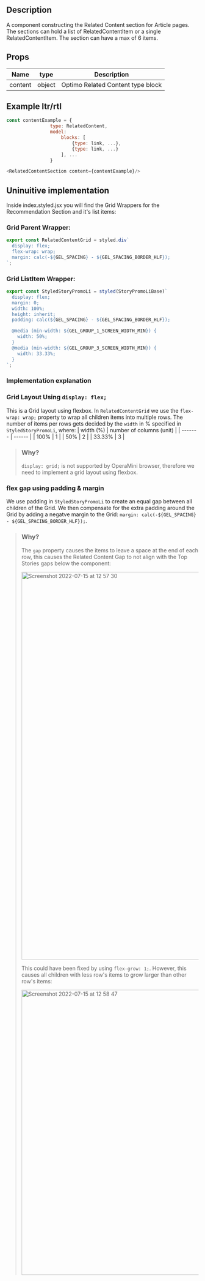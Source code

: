 ## Description

A component constructing the Related Content section for Article pages. The sections can hold a list of RelatedContentItem or a single RelatedContentItem. The section can have a max of 6 items.

## Props

| Name    | type   | Description                       |
| ------- | ------ | --------------------------------- |
| content | object | Optimo Related Content type block |

## Example ltr/rtl

```javascript
const contentExample = {
                type: RelatedContent,
                model:
                    blocks: [
                        {type: link, ...},
                        {type: link, ...}
                    ], ...
                }

<RelatedContentSection content={contentExample}/>
```

## Uninuitive implementation

Inside index.styled.jsx you will find the Grid Wrappers for the Recommendation Section and it's list items:

### Grid Parent Wrapper:

```javascript
export const RelatedContentGrid = styled.div`
  display: flex;
  flex-wrap: wrap;
  margin: calc(-${GEL_SPACING} - ${GEL_SPACING_BORDER_HLF});
`;
```

### Grid ListItem Wrapper:

```javascript
export const StyledStoryPromoLi = styled(StoryPromoLiBase)`
  display: flex;
  margin: 0;
  width: 100%;
  height: inherit;
  padding: calc(${GEL_SPACING} - ${GEL_SPACING_BORDER_HLF});

  @media (min-width: ${GEL_GROUP_1_SCREEN_WIDTH_MIN}) {
    width: 50%;
  }
  @media (min-width: ${GEL_GROUP_3_SCREEN_WIDTH_MIN}) {
    width: 33.33%;
  }
`;
```

### Implementation explanation

### Grid Layout Using `display: flex;`

This is a Grid layout using flexbox. In `RelatedContentGrid` we use the `flex-wrap: wrap;` property to wrap all children items into multiple rows. The number of items per rows gets decided by the `width` in % specified in `StyledStoryPromoLi`, where:
| width (%) | number of columns (unit) |
| ------- | ------ |
| 100% | 1 |
| 50% | 2 |
| 33.33% | 3 |

> ### Why?
>
> `display: grid;` is not supported by OperaMini browser, therefore we need to implement a grid layout using flexbox.

### flex gap using padding & margin

We use padding in `StyledStoryPromoLi` to create an equal gap between all children of the Grid. We then compensate for the extra padding around the Grid by adding a negatve margin to the Grid: `margin: calc(-${GEL_SPACING} - ${GEL_SPACING_BORDER_HLF});`.

> ### Why?
>
> The `gap` property causes the items to leave a space at the end of each row, this causes the Related Content Gap to not align with the Top Stories gaps below the component:
>
> <img
>   width="1013"
>   alt="Screenshot 2022-07-15 at 12 57 30"
>   src="https://user-images.githubusercontent.com/90621252/179218907-1e40b68b-70f2-40d5-bd88-82910bd0d56b.png"
> />
>
> This could have been fixed by using `flex-grow: 1;`. However, this causes all children with less row's items to grow larger than other row's items:
>
> <img
>   width="745"
>   alt="Screenshot 2022-07-15 at 12 58 47"
>   src="https://user-images.githubusercontent.com/90621252/179218944-448a1f01-2673-4f46-9bfd-67164424b329.png"
> />
